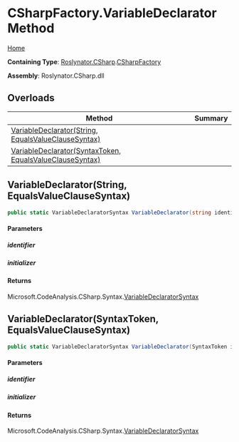# CSharpFactory\.VariableDeclarator Method

[Home](../../../../README.md)

**Containing Type**: [Roslynator.CSharp](../../README.md)\.[CSharpFactory](../README.md)

**Assembly**: Roslynator\.CSharp\.dll

## Overloads

| Method | Summary |
| ------ | ------- |
| [VariableDeclarator(String, EqualsValueClauseSyntax)](#Roslynator_CSharp_CSharpFactory_VariableDeclarator_System_String_Microsoft_CodeAnalysis_CSharp_Syntax_EqualsValueClauseSyntax_) | |
| [VariableDeclarator(SyntaxToken, EqualsValueClauseSyntax)](#Roslynator_CSharp_CSharpFactory_VariableDeclarator_Microsoft_CodeAnalysis_SyntaxToken_Microsoft_CodeAnalysis_CSharp_Syntax_EqualsValueClauseSyntax_) | |

## VariableDeclarator\(String, EqualsValueClauseSyntax\)<a name="Roslynator_CSharp_CSharpFactory_VariableDeclarator_System_String_Microsoft_CodeAnalysis_CSharp_Syntax_EqualsValueClauseSyntax_"></a>

```csharp
public static VariableDeclaratorSyntax VariableDeclarator(string identifier, EqualsValueClauseSyntax initializer)
```

#### Parameters

##### identifier





##### initializer





#### Returns

Microsoft\.CodeAnalysis\.CSharp\.Syntax\.[VariableDeclaratorSyntax](https://docs.microsoft.com/en-us/dotnet/api/microsoft.codeanalysis.csharp.syntax.variabledeclaratorsyntax)

## VariableDeclarator\(SyntaxToken, EqualsValueClauseSyntax\)<a name="Roslynator_CSharp_CSharpFactory_VariableDeclarator_Microsoft_CodeAnalysis_SyntaxToken_Microsoft_CodeAnalysis_CSharp_Syntax_EqualsValueClauseSyntax_"></a>

```csharp
public static VariableDeclaratorSyntax VariableDeclarator(SyntaxToken identifier, EqualsValueClauseSyntax initializer)
```

#### Parameters

##### identifier





##### initializer





#### Returns

Microsoft\.CodeAnalysis\.CSharp\.Syntax\.[VariableDeclaratorSyntax](https://docs.microsoft.com/en-us/dotnet/api/microsoft.codeanalysis.csharp.syntax.variabledeclaratorsyntax)

